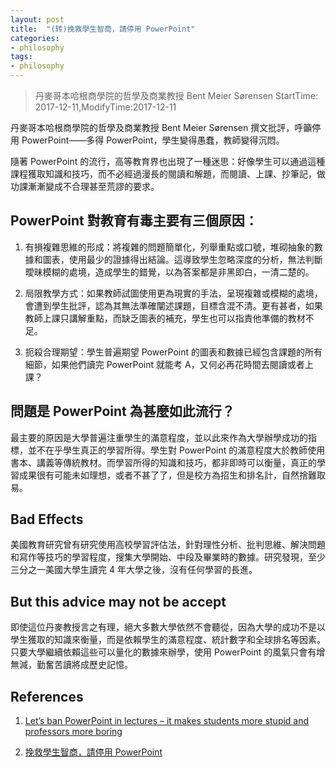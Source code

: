 ```yaml
---
layout: post
title:  "(转)挽救學生智商，請停用 PowerPoint"
categories:
- philosophy
tags:
- philosophy
---
```


> 丹麥哥本哈根商學院的哲學及商業教授 Bent Meier Sørensen
> StartTime: 2017-12-11,ModifyTime:2017-12-11

丹麥哥本哈根商學院的哲學及商業教授 Bent Meier Sørensen 撰文批評，呼籲停用 PowerPoint——多得 PowerPoint，學生變得愚蠢，教師變得沉悶。

<!---more--->

隨著 PowerPoint 的流行，高等教育界也出現了一種迷思：好像學生可以通過這種課程獲取知識和技巧，而不必經過漫長的閱讀和解題，而閱讀、上課、抄筆記，做功課漸漸變成不合理甚至荒謬的要求。

## PowerPoint 對教育有毒主要有三個原因：
1. 有損複雜思維的形成：將複雜的問題簡單化，列舉重點或口號，堆砌抽象的數據和圖表，使用最少的證據得出結論。這導致學生忽略深度的分析，無法判斷曖昧模糊的處境，造成學生的錯覺，以為答案都是非黑即白，一清二楚的。

2. 局限教學方式：如果教師試圖使用更為現實的手法，呈現複雜或模糊的處境，會遭到學生批評，認為其無法準確闡述課題，目標含混不清。更有甚者，如果教師上課只講解重點，而缺乏圖表的補充，學生也可以指責他準備的教材不足。

3. 扼殺合理期望：學生普遍期望 PowerPoint 的圖表和數據已經包含課題的所有細節，如果他們讀完 PowerPoint 就能考 A，又何必再花時間去閱讀或者上課？

## 問題是 PowerPoint 為甚麼如此流行？
最主要的原因是大學普遍注重學生的滿意程度，並以此來作為大學辦學成功的指標，並不在乎學生真正的學習所得。學生對 PowerPoint 的滿意程度大於教師使用書本、講義等傳統教材。而學習所得的知識和技巧，都非即時可以衡量，真正的學習成果很有可能未如理想，或者不甚了了，但是校方為招生和排名計，自然捨難取易。

## Bad Effects
美國教育研究曾有研究使用高校學習評估法，針對理性分析、批判思維、解決問題和寫作等技巧的學習程度，搜集大學開始、中段及畢業時的數據。研究發現，至少三分之一美國大學生讀完 4 年大學之後，沒有任何學習的長進。

## But this advice may not be accept
即使這位丹麥教授言之有理，絕大多數大學依然不會聽從，因為大學的成功不是以學生獲取的知識來衡量，而是依賴學生的滿意程度、統計數字和全球排名等因素。只要大學繼續依賴這些可以量化的數據來辦學，使用 PowerPoint 的風氣只會有增無減，勤奮苦讀將成歷史記憶。

## References
1. [Let’s ban PowerPoint in lectures – it makes students more stupid and professors more boring](https://theconversation.com/lets-ban-powerpoint-in-lectures-it-makes-students-more-stupid-and-professors-more-boring-36183)

2. [挽救學生智商，請停用 PowerPoint](http://www.cup.com.hk/2017/03/24/powerpoint-makes-students-stupid/)
